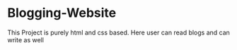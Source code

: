 # Blogging-Website
This Project is purely html and css based. Here user can read blogs and can write as well

